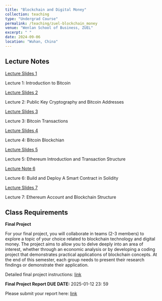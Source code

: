 ```yaml
---
title: "Blockchain and Digital Money"
collection: teaching
type: "Undergrad Course"
permalink: /teaching/zuel-blockchain_money
venue: "Wenlan School of Business, ZUEL"
excerpt: " "
date: 2024-09-06
location: "Wuhan, China"
---
```


## Lecture Notes

[Lecture Slides 1](https://github.com/Anonymous-Y/my_website/blob/6899f3c2a4fa1ae3cce81497fddf5466b3cc2a31/files/ZUEL/blockchain_and_digital_money/intro.pdf)

Lecture 1: Introduction to Bitcoin

[Lecture Slides 2](https://github.com/Anonymous-Y/my_website/blob/6899f3c2a4fa1ae3cce81497fddf5466b3cc2a31/files/ZUEL/blockchain_and_digital_money/keys_addresses.pdf)

Lecture 2: Public Key Cryptography and Bitcoin Addresses

[Lecture Slides 3](https://github.com/Anonymous-Y/my_website/blob/6899f3c2a4fa1ae3cce81497fddf5466b3cc2a31/files/ZUEL/blockchain_and_digital_money/transactions.pdf)

Lecture 3: Bitcoin Transactions

[Lecture Slides 4](https://github.com/Anonymous-Y/my_website/blob/6899f3c2a4fa1ae3cce81497fddf5466b3cc2a31/files/ZUEL/blockchain_and_digital_money/blockchain.pdf)

Lecture 4: Bitcoin Blockchian

[Lecture Slides 5](https://github.com/Anonymous-Y/my_website/blob/8c05eb56f0423f99a58ac455737f1c98e0dbe97e/files/ZUEL/blockchain_and_digital_money/eth_intro_tx.pdf)

Lecture 5: Ethereum Introduction and Transaction Structure

[Lecture Note 6](https://github.com/Anonymous-Y/my_website/blob/bd992664f385189da16709953728503773553aee/files/ZUEL/blockchain_and_digital_money/LectureNote6_State_Variables_Function_Contract.pdf)

Lecture 6: Build and Deploy A Smart Contract in Solidity

[Lecture Slides 7](https://github.com/Anonymous-Y/my_website/blob/4873c25327f61ed7cd0ad841630b3851abc0c4ef/files/ZUEL/blockchain_and_digital_money/eth_account_blocks.pdf)

Lecture 7: Ethereum Account and Blockchain Structure 

## Class Requirements

**Final Project**

For your final project, you will collaborate in teams (2-3 members) to explore a topic of your choice related to blockchain technology and digital money. The project aims to allow you to delve deeply into an area of interest, whether through an economic analysis or by developing a coding project that demonstrates practical applications of blockchain concepts. At the end of this semester, each group needs to present their research findings or demonstrate their application.

Detailed final project instructions: [link](https://github.com/Anonymous-Y/my_website/blob/896932a81a76b0f444aa5e503feec0cd69c41006/files/ZUEL/blockchain_and_digital_money/Blockchain_and_Digital_Money_Final_Project.md)

**Final Project Report DUE DATE:** 2025-01-12 23: 59

Please submit your report here: [link](https://docs.qq.com/form/page/DU1Z6SVdYZnhVbnVa)